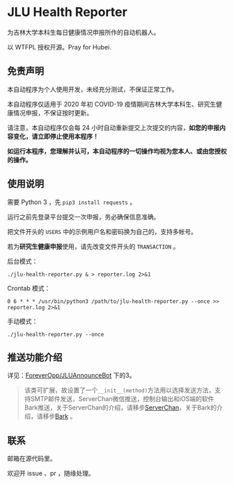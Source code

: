 # JLU Health Reporter

为吉林大学本科生每日健康情况申报所作的自动机器人。

以 WTFPL 授权开源。Pray for Hubei.

## 免责声明

本自动程序为个人使用开发，未经充分测试，不保证正常工作。

本自动程序仅适用于 2020 年初 COVID-19 疫情期间吉林大学本科生、研究生健康情况申报，不保证按时更新。

请注意，本自动程序仅会每 24 小时自动重新提交上次提交的内容，**如您的申报内容变化，请立即停止使用本程序！**

__**如运行本程序，您理解并认可，本自动程序的一切操作均视为您本人、或由您授权的操作。**__

## 使用说明

需要 Python 3 ，先 `pip3 install requests` 。

运行之前先登录平台提交一次申报，务必确保信息准确。

把文件开头的 `USERS` 中的示例用户名和密码换为自己的，支持多帐号。

若为**研究生健康申报**使用，请先改变文件开头的 `TRANSACTION` 。

后台模式：

```
./jlu-health-reporter.py & > reporter.log 2>&1
```

Crontab 模式：

```
0 6 * * * /usr/bin/python3 /path/to/jlu-health-reporter.py --once >> reporter.log 2>&1
```

手动模式：

```
./jlu-health-reporter.py --once
```

## 推送功能介绍
详见：[ForeverOpp/JLUAnnounceBot](https://github.com/ForeverOpp/JLUAnnounceBot#%E7%BB%93%E6%9E%84) 下的3。  
> 该类可扩展，故设置了一个`__init__(method)`方法用以选择发送方法，支持SMTP邮件发送，ServerChan微信推送，控制台输出和iOS端的软件Bark推送，关于ServerChan的介绍，请移步[ServerChan](http://sc.ftqq.com)，关于Bark的介绍，请移步[Bark](https://github.com/Finb/Bark/) 。

## 联系

邮箱在源代码里。

欢迎开 issue 、pr ，随缘处理。
